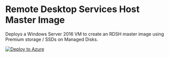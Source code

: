 # Remote Desktop Services Host Master Image

Deploys a Windows Server 2016 VM to create an RDSH master image using Premium storage / SSDs on Managed Disks.

[![Deploy to Azure](http://azuredeploy.net/deploybutton.png)](https://azuredeploy.net/)

